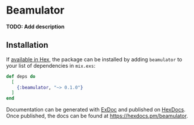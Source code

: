 # Beamulator

**TODO: Add description**

## Installation

If [available in Hex](https://hex.pm/docs/publish), the package can be installed
by adding `beamulator` to your list of dependencies in `mix.exs`:

```elixir
def deps do
  [
    {:beamulator, "~> 0.1.0"}
  ]
end
```

Documentation can be generated with [ExDoc](https://github.com/elixir-lang/ex_doc)
and published on [HexDocs](https://hexdocs.pm). Once published, the docs can
be found at <https://hexdocs.pm/beamulator>.

